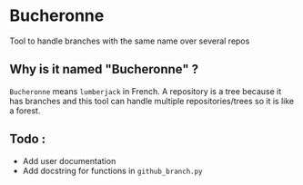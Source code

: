 # Bucheronne
Tool to handle branches with the same name over several repos

## Why is it named "Bucheronne" ?
`Bucheronne` means `lumberjack` in French. A repository is a tree because it has branches and this tool can handle multiple repositories/trees so it is like a forest.

## Todo :
* Add user documentation
* Add docstring for functions in `github_branch.py`
